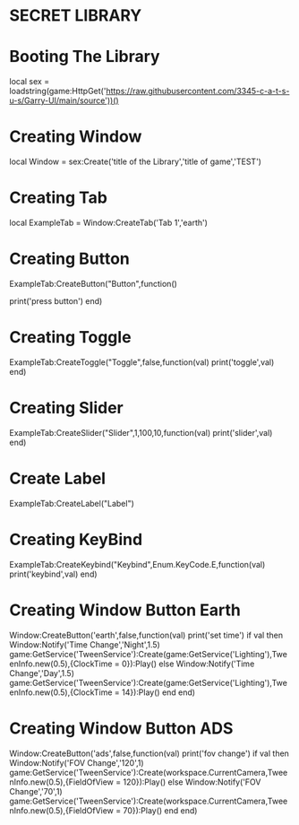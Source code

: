 # SECRET LIBRARY
# Booting The Library
local sex = loadstring(game:HttpGet('https://raw.githubusercontent.com/3345-c-a-t-s-u-s/Garry-UI/main/source'))()

# Creating Window
local Window = sex:Create('title of the Library','title of game','TEST')

# Creating Tab
local ExampleTab = Window:CreateTab('Tab 1','earth')

# Creating Button
ExampleTab:CreateButton("Button",function()
	
 print('press button')
end)

# Creating Toggle
ExampleTab:CreateToggle("Toggle",false,function(val)
	print('toggle',val)
end)

# Creating Slider
ExampleTab:CreateSlider("Slider",1,100,10,function(val)
	print('slider',val)
end)

# Create Label
ExampleTab:CreateLabel("Label")

# Creating KeyBind
ExampleTab:CreateKeybind("Keybind",Enum.KeyCode.E,function(val)
	print('keybind',val)
end)

# Creating Window Button Earth
Window:CreateButton('earth',false,function(val)
	print('set time')
	if val then
		Window:Notify('Time Change','Night',1.5)
		game:GetService('TweenService'):Create(game:GetService('Lighting'),TweenInfo.new(0.5),{ClockTime = 0}):Play()
	else
		Window:Notify('Time Change','Day',1.5)
		game:GetService('TweenService'):Create(game:GetService('Lighting'),TweenInfo.new(0.5),{ClockTime = 14}):Play()
	end
end)

# Creating Window Button ADS
Window:CreateButton('ads',false,function(val)
	print('fov change')
	if val then
		Window:Notify('FOV Change','120',1)
		game:GetService('TweenService'):Create(workspace.CurrentCamera,TweenInfo.new(0.5),{FieldOfView = 120}):Play()
	else
		Window:Notify('FOV Change','70',1)
		game:GetService('TweenService'):Create(workspace.CurrentCamera,TweenInfo.new(0.5),{FieldOfView = 70}):Play()
	end
end)
